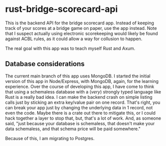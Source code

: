 # rust-bridge-scorecard-api

This is the backend API for the bridge scorecard app.  Instead of keeping track of your scores at a bridge game on paper, use the app instead.  Note that I suspect actually using electronic scorekeeping would likely be found against ACBL rules, as it could allow a way for collusion to happen.

The real goal with this app was to teach myself Rust and Axum.

## Database considerations
The current main branch of this app uses MongoDB.  I started the initial version of this app in Node/Express, with MongoDB, again, for the learning experience.  Over the course of developing this app, I have come to think that using a schemaless database with a (*very*) strongly typed language like Rust is a really bad idea.  I can make the backend crash on simple listing calls just by sticking an extra key/value pair on one record.  That's right, you can break your app just by changing the underlying data in 1 record, not even the code.  Maybe there is a crate out there to mitigate this, or I could hack together a layer to stop that, but, that's a lot of work.  And, as someone said, "just because your database is schemaless, that doesn't make your data schemaless, and that schema price will be paid somewhere."

Because of this, I am migrating to Postgres.

